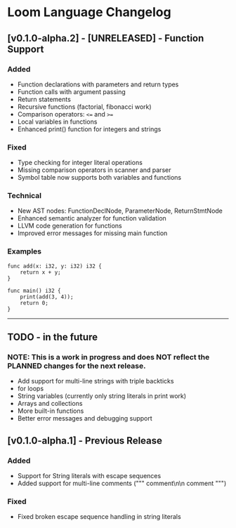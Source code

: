 # Loom Language Changelog

## [v0.1.0-alpha.2] - [UNRELEASED] - Function Support
### Added
- Function declarations with parameters and return types
- Function calls with argument passing
- Return statements
- Recursive functions (factorial, fibonacci work)
- Comparison operators: `<=` and `>=`
- Local variables in functions
- Enhanced print() function for integers and strings

### Fixed
- Type checking for integer literal operations
- Missing comparison operators in scanner and parser
- Symbol table now supports both variables and functions

### Technical
- New AST nodes: FunctionDeclNode, ParameterNode, ReturnStmtNode
- Enhanced semantic analyzer for function validation
- LLVM code generation for functions
- Improved error messages for missing main function

### Examples
```loom
func add(x: i32, y: i32) i32 {
    return x + y;
}

func main() i32 {
    print(add(3, 4));
    return 0;
}
```

---

## TODO - in the future
### NOTE: This is a work in progress and does NOT reflect the PLANNED changes for the next release.
- Add support for multi-line strings with triple backticks
- for loops
- String variables (currently only string literals in print work)
- Arrays and collections
- More built-in functions
- Better error messages and debugging support

## [v0.1.0-alpha.1] - Previous Release
### Added
- Support for String literals with escape sequences
- Added support for multi-line comments (""" comment\n\n comment """)

### Fixed
- Fixed broken escape sequence handling in string literals